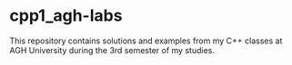 # cpp1_agh-labs
This repository contains solutions and examples from my C++ classes at AGH University during the 3rd semester of my studies.
